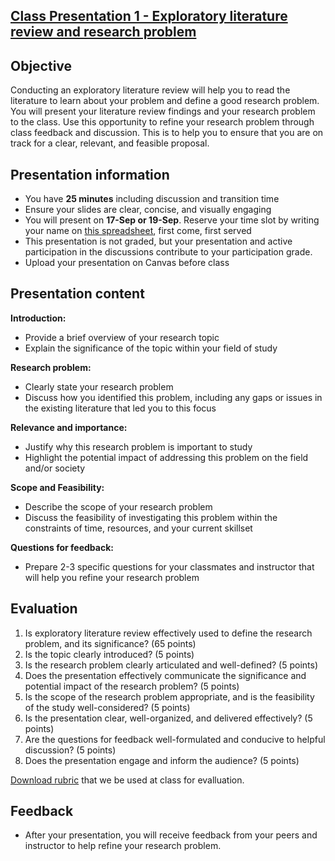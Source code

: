 ## [Class Presentation 1 - Exploratory literature review and research problem](https://aselshall.github.io/rm/hw/class-presentation1)

## Objective
Conducting an exploratory literature review will help you to read the literature to learn about your problem and define a good research problem. You will present your literature review findings and your research problem to the class. Use this opportunity to refine your research problem through class feedback and discussion. This is to help you to ensure that you are on track for a clear, relevant, and feasible proposal. 

## Presentation information
 - You have **25 minutes** including discussion and transition time
 - Ensure your slides are clear, concise, and visually engaging
 - You will present on **17-Sep or 19-Sep**. Reserve your time slot by writing your name on [this spreadsheet](https://docs.google.com/spreadsheets/d/1G-99MJ8G02TWRa-Wj1ddzGLvPtAC-wa310zh5G30alo/edit?usp=sharing), first come, first served
 - This presentation is not graded, but your presentation and active participation in the discussions contribute to your participation grade.
 - Upload your presentation on Canvas before class

## Presentation content

**Introduction:**
 - Provide a brief overview of your research topic
 - Explain the significance of the topic within your field of study

**Research problem:**
 - Clearly state your research problem
 - Discuss how you identified this problem, including any gaps or issues in the existing literature that led you to this focus

**Relevance and importance:**
 - Justify why this research problem is important to study
 - Highlight the potential impact of addressing this problem on the field and/or society

**Scope and Feasibility:**
 - Describe the scope of your research problem
 - Discuss the feasibility of investigating this problem within the constraints of time, resources, and your current skillset

**Questions for feedback:**
 - Prepare 2-3 specific questions for your classmates and instructor that will help you refine your research problem


## Evaluation
 1. Is exploratory literature review effectively used to define the research problem, and its significance? (65 points)
 2. Is the topic clearly introduced? (5 points)
 3. Is the research problem clearly articulated and well-defined? (5 points)
 4. Does the presentation effectively communicate the significance and potential impact of the research problem? (5 points)
 5. Is the scope of the research problem appropriate, and is the feasibility of the study well-considered? (5 points)
 6. Is the presentation clear, well-organized, and delivered effectively? (5 points)
 7. Are the questions for feedback well-formulated and conducive to helpful discussion? (5 points)
 8. Does the presentation engage and inform the audience? (5 points)

[Download rubric](https://aselshall.github.io/rm/hw/Class%20presentation1%20rubric.docx) that we be used at class for evalluation.

## Feedback
   - After your presentation, you will receive feedback from your peers and instructor to help refine your research problem.
